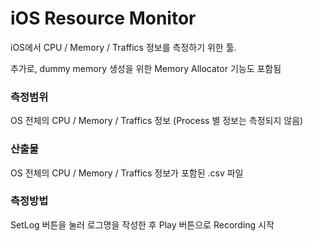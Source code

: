 # iOS Resource Monitor
iOS에서 CPU / Memory / Traffics 정보를 측정하기 위한 툴.

추가로, dummy memory 생성을 위한 Memory Allocator 기능도 포함됨




### 측정범위
OS 전체의 CPU / Memory / Traffics 정보 (Process 별 정보는 측정되지 않음)

### 산출물
OS 전체의 CPU / Memory / Traffics 정보가 포함된 .csv 파일

### 측정방법
SetLog 버튼을 눌러 로그명을 작성한 후 Play 버튼으로 Recording 시작

